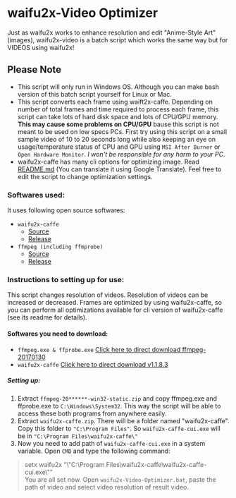 ﻿# waifu2x-Video Optimizer
Just as waifu2x works to enhance resolution and edit "Anime-Style Art" (images), waifu2x-video is a batch script which works the same way but for VIDEOS using waifu2x!

## Please Note
* This script will only run in Windows OS. Although you can make bash version of this batch script yourself for Linux or Mac.
* This script converts each frame using waift2x-caffe. Depending on number of total frames and time required to process each frame, this script can take lots of hard disk space and lots of CPU/GPU memory. **This may cause some problems on CPU/GPU** bause this script is not meant to be used on low specs PCs. First try using this script on a small sample video of 10 to 20 seconds long while also keeping an eye on usage/temperature status of CPU and GPU using `MSI After Burner` or `Open Hardware Monitor`. *I won't be responsible for any harm to your PC*.
* waifu2x-caffe has many cli options for optimizing image. Read [README.md](https://github.com/lltcggie/waifu2x-caffe/blob/master/README.md) (You can translate it using Google Translate). Feel free to edit the script to change optimization settings.

### Softwares used:  
It uses following open source softwares:
* `waifu2x-caffe`
	- [Source](https://github.com/lltcggie/waifu2x-caffe)
	- [Release](https://github.com/lltcggie/waifu2x-caffe/releases)
* `ffmpeg (including ffmprobe)`
	- [Source](https://github.com/FFmpeg/FFmpeg)
	- [Release](https://ffmpeg.zeranoe.com/builds/win32/static/)

### Instructions to setting up for use:
This script changes resolution of videos. Resolution of videos can be increased or decreased. Frames are optimized by using waifu2x-caffe, so you can perform all optimizations available for cli version of waifu2x-caffe (see its readme for details).

#### Softwares you need to download:
* `ffmpeg.exe & ffprobe.exe` [Click here to direct download ffmpeg-20170130](https://ffmpeg.zeranoe.com/builds/win32/static/ffmpeg-20170130-cba4f0e-win32-static.zip)
* `waifu2x-caffe` [Click here to direct download v1.1.8.3](https://github.com/lltcggie/waifu2x-caffe/releases/download/1.1.8.3/waifu2x-caffe.zip)  

##### Setting up:
1. Extract `ffmpeg-20******-win32-static.zip` and copy ffmpeg.exe and ffprobe.exe to `C:\Windows\System32`. This way the script will be able to access these both programs from anywhere easily.  
2. Extract `waifu2x-caffe.zip`. There will be a folder named "waifu2x-caffe". Copy this folder to `"C:\Program Files"`. So `waifu2x-caffe-cui.exe` will be in `"C:\Program Files\waifu2x-caffe\"`
3. Now you need to add path of `waifu2x-caffe-cui.exe` in a system variable. Open `CMD` and type the following command:
> setx waifu2x "\\"C:\Program Files\waifu2x-caffe\waifu2x-caffe-cui.exe\\""  
You are all set now. Open `waifu2x-Video-Optimizer.bat`, paste the path of video and select video resolution of result video.
